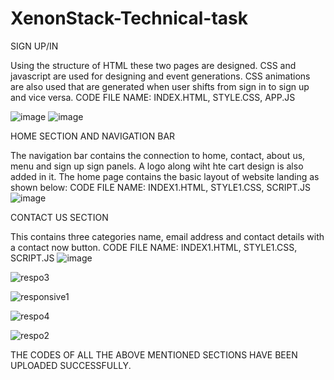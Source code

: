 # XenonStack-Technical-task
SIGN UP/IN

Using the structure of HTML these two pages are designed. CSS and javascript are used for designing and event generations. CSS animations are also used that are generated when user shifts from sign in to sign up and vice versa.
CODE FILE NAME: INDEX.HTML, STYLE.CSS, APP.JS

![image](https://github.com/komalyadav001/Second-Round-XenonStack/assets/102211536/fe20bce5-f053-443b-af25-78b1562b0152)
![image](https://github.com/komalyadav001/Second-Round-XenonStack/assets/102211536/5919d767-ee85-46f9-802f-8a5cb8f66caf)

HOME SECTION AND NAVIGATION BAR

The navigation bar contains the connection to home, contact, about us, menu and sign up sign panels. A logo along wiht hte cart design is also added in it.
The home page contains the basic layout of website landing as shown below:
CODE FILE NAME: INDEX1.HTML, STYLE1.CSS, SCRIPT.JS
![image](https://github.com/komalyadav001/Second-Round-XenonStack/assets/102211536/cde5a2df-c424-45ca-9c9b-a753e5fb5bf9)


CONTACT US SECTION

This contains three categories name, email address and contact details with a contact now button.
CODE FILE NAME: INDEX1.HTML, STYLE1.CSS, SCRIPT.JS
![image](https://github.com/komalyadav001/Second-Round-XenonStack/assets/102211536/023572cd-8434-40de-9cdc-21c559e722a8)

 ![respo3](https://user-images.githubusercontent.com/78338126/182256628-7c2bc397-07c4-4d35-af30-f364644247de.jpg)
 
![responsive1](https://user-images.githubusercontent.com/78338126/182256668-35b19bd3-f7a7-441b-8c2a-a8ba0df504ad.jpg)

![respo4](https://user-images.githubusercontent.com/78338126/182256681-bcb1d7b0-fc3f-4ea6-be6f-962ed3a24901.jpg)

![respo2](https://user-images.githubusercontent.com/78338126/182256690-13186be3-11c6-4907-86b4-7c12fd4f904c.jpg)



THE CODES OF ALL THE ABOVE MENTIONED SECTIONS HAVE BEEN UPLOADED SUCCESSFULLY.


